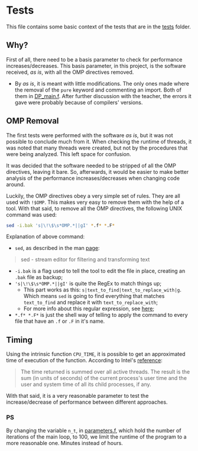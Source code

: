 # Tests

This file contains some basic context of the tests that are in the [tests](./tests) folder.


## Why?

First of all, there need to be a basis parameter to check for performance increases/decreases. This basis parameter, in this project, is the software received, _as is_, with all the OMP directives removed.

- By _as is_, it is meant with little modifications. The only ones made where the removal of the `pure` keyword and commenting an import. Both of them in [DP_main.f](../dynemol/DP_main.f). After further discussion with the teacher, the errors it gave were probably because of compilers' versions.


## OMP Removal

The first tests were performed with the software _as is_, but it was not possible to conclude much from it. When checking the runtime of threads, it was noted that many threads were created, but not by the procedures that were being analyzed. This left space for confusion.

It was decided that the software needed to be stripped of all the OMP directives, leaving it bare. So, afterwards, it would be easier to make better analysis of the performance increases/decreases when changing code around.

Luckily, the OMP directives obey a very simple set of rules. They are all used with `!$OMP`. This makes very easy to remove them with the help of a tool. With that said, to remove all the OMP directives, the following UNIX command was used:
```bash
sed -i.bak 's|\!\$\s*OMP.*||gI' *.f* *.F*
```
Explanation of above command:
- `sed`, as described in the man [page](https://linux.die.net/man/1/sed):
>  sed - stream editor for filtering and transforming text
- `-i.bak` is a flag used to tell the tool to edit the file in place, creating an `.bak` file as backup;
- `'s|\!\$\s*OMP.*||gI'` is quite the RegEx to match things up;
  - This part works as this: `s|text_to_find|text_to_replace_with|g`. Which means `sed` is going to find everything that matches `text_to_find` and replace it with `text_to_replace_with`;
  - For more info about this regular expression, see [here](https://regex101.com/r/utEl19/1);
- `*.f* *.F*` is just the shell way of telling to apply the command to every file that have an `.f` or `.F` in it's name.


## Timing

Using the intrinsic function `CPU_TIME`, it is possible to get an approximated time of execution of the function. According to Intel's [reference](https://software.intel.com/en-us/node/679160):

> The time returned is summed over all active threads. The result is the sum (in units of seconds) of the current process's user time and the user and system time of all its child processes, if any.

With that said, it is a very reasonable parameter to test the increase/decrease of performance between different approaches.

### PS

By changing the variable `n_t`, in [parameters.f](../dynemol/parameters.f), which hold the number of iterations of the main loop, to 100, we limit the runtime of the program to a more reasonable one. Minutes instead of hours.
